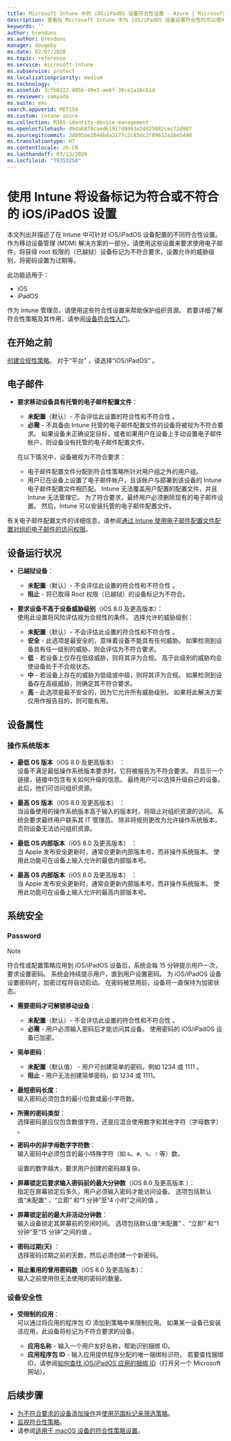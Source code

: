 ```yaml
---
title: Microsoft Intune 中的 iOS/iPadOS 设备符合性设置 - Azure | Microsoft Docs
description: 查看在 Microsoft Intune 中为 iOS/iPadOS 设备设置符合性时可以使用的所有设置的列表。 需要使用电子邮件，检查越狱或取得 root 权限的设备，设置允许的最小和最大操作系统，设置任何密码限制（包括密码长度和设备非活动性），限制应用等。
keywords: ''
author: brenduns
ms.author: brenduns
manager: dougeby
ms.date: 02/07/2020
ms.topic: reference
ms.service: microsoft-intune
ms.subservice: protect
ms.localizationpriority: medium
ms.technology: ''
ms.assetid: 3cfb8222-d05b-49e3-ae6f-36ce1a16c61d
ms.reviewer: samyada
ms.suite: ems
search.appverid: MET150
ms.custom: intune-azure
ms.collection: M365-identity-device-management
ms.openlocfilehash: d9da6870caed61917d8093e2dd25882cec72d987
ms.sourcegitcommit: 3d895be2844bda2177c2c85dc2f09612a1be5490
ms.translationtype: HT
ms.contentlocale: zh-CN
ms.lasthandoff: 03/13/2020
ms.locfileid: "79353250"
---
```

# <a name="iosipados-settings-to-mark-devices-as-compliant-or-not-compliant-using-intune"></a>使用 Intune 将设备标记为符合或不符合的 iOS/iPadOS 设置

本文列出并描述了在 Intune 中可针对 iOS/iPadOS 设备配置的不同符合性设置。 作为移动设备管理 (MDM) 解决方案的一部分，请使用这些设置来要求使用电子邮件，将获得 root 权限的（已越狱）设备标记为不符合要求，设置允许的威胁级别，将密码设置为过期等。

此功能适用于：

- iOS
- iPadOS

作为 Intune 管理员，请使用这些符合性设置来帮助保护组织资源。 若要详细了解符合性策略及其作用，请参阅[设备符合性入门](device-compliance-get-started.md)。

## <a name="before-you-begin"></a>在开始之前

[创建合规性策略](create-compliance-policy.md#create-the-policy)。 对于“平台”  ，请选择“iOS/iPadOS”  。

## <a name="email"></a>电子邮件

- **要求移动设备具有托管的电子邮件配置文件**：  
  - **未配置**（默认）- 不会评估此设置的符合性和不符合性  。
  - **必需** - 不具备由 Intune 托管的电子邮件配置文件的设备将被视为不符合要求。 如果设备未正确设定目标，或者如果用户在设备上手动设置电子邮件帐户，则设备没有托管的电子邮件配置文件。

  在以下情况中，设备被视为不符合要求：  
  - 电子邮件配置文件分配到符合性策略所针对用户组之外的用户组。
  - 用户已在设备上设置了电子邮件帐户，且该帐户与部署到该设备的 Intune 电子邮件配置文件相匹配。 Intune 无法覆盖用户配置的配置文件，并且 Intune 无法管理它。 为了符合要求，最终用户必须删除现有的电子邮件设置。 然后，Intune 可以安装托管的电子邮件配置文件。  

有关电子邮件配置文件的详细信息，请参阅[通过 Intune 使用电子邮件配置文件配置对组织电子邮件的访问权限](../configuration/email-settings-configure.md)。

## <a name="device-health"></a>设备运行状况

- **已越狱设备**：  
  - **未配置**（默认）- 不会评估此设置的符合性和不符合性  。
  - **阻止** - 将已取得 Root 权限（已越狱）的设备标记为不符合。  

- **要求设备不高于设备威胁级别**（iOS 8.0 及更高版本）：   
  使用此设置将风险评估视为合规性的条件。 选择允许的威胁级别：  
  - **未配置**（默认）- 不会评估此设置的符合性和不符合性  。
  - **安全** - 此选项是最安全的，意味着设备不能具有任何威胁。 如果检测到设备具有任一级别的威胁，则会评估为不符合要求。
  - **低** - 若设备上仅存在低级威胁，则将其评为合规。 高于此级别的威胁均会使设备处于不合规状态。
  - **中** - 若设备上存在的威胁为低级或中级，则将其评为合规。 如果检测到设备存在高级威胁，则确定其不符合要求。
  - **高** - 此选项是最不安全的，因为它允许所有威胁级别。 如果将此解决方案仅用作报告目的，则可能有用。

## <a name="device-properties"></a>设备属性

### <a name="operating-system-version"></a>操作系统版本  

- **最低 OS 版本**（iOS 8.0 及更高版本）  ：  
  设备不满足最低操作系统版本要求时，它将被报告为不符合要求。 将显示一个链接，链接中包含有关如何升级的信息。 最终用户可以选择升级自己的设备。 此后，他们可访问组织资源。

- **最高 OS 版本**（iOS 8.0 及更高版本）  ：  
  当设备使用的操作系统版本高于输入的版本时，将阻止对组织资源的访问。 系统会要求最终用户联系其 IT 管理员。 除非将规则更改为允许操作系统版本，否则设备无法访问组织资源。

- **最低 OS 内部版本**（iOS 8.0 及更高版本）  ：  
  当 Apple 发布安全更新时，通常会更新内部版本号，而非操作系统版本。 使用此功能可在设备上输入允许的最低内部版本号。

- **最高 OS 内部版本**（iOS 8.0 及更高版本）  ：  
  当 Apple 发布安全更新时，通常会更新内部版本号，而非操作系统版本。 使用此功能可在设备上输入允许的最高内部版本号。

## <a name="system-security"></a>系统安全

### <a name="password"></a>Password

> [!NOTE]
> 符合性或配置策略应用到 iOS/iPadOS 设备后，系统会每 15 分钟提示用户一次，要求设置密码。 系统会持续提示用户，直到用户设置密码。 为 iOS/iPadOS 设备设置密码时，加密过程将自动启动。 在密码被禁用前，设备将一直保持为加密状态。

- **需要密码才可解锁移动设备**：  
  - **未配置**（默认）- 不会评估此设置的符合性和不符合性  。  
  - **必需** - 用户必须输入密码后才能访问其设备。 使用密码的 iOS/iPadOS 设备已加密。

- **简单密码**：  
  - **未配置**（默认值）  - 用户可创建简单的密码，例如 1234  或 1111  。
  - **阻止** - 用户无法创建简单密码，如 1234 或 1111。   

- **最短密码长度**：  
  输入密码必须包含的最小位数或最小字符数。  

- **所需的密码类型**：  
  选择密码是应仅包含数值字符，还是应混合使用数字和其他字符（字母数字）   。

- **密码中的非字母数字字符数**：  
  输入密码中必须包含的最小特殊字符（如 `&`、`#`、`%`、`!` 等）数。 

  设置的数字越大，要求用户创建的密码越复杂。

- **屏幕锁定后要求输入密码前的最大分钟数**（iOS 8.0 及更高版本  ）：  
  指定在屏幕锁定后多久，用户必须输入密码才能访问设备。 选项包括默认值“未配置”  、“立即”  和“1 分钟”至“4 小时”之间的值   。

- **屏幕锁定前的最大非活动分钟数**：  
  输入设备锁定其屏幕前的空闲时间。 选项包括默认值“未配置”  、“立即”  和“1 分钟”至“15 分钟”之间的值   。

- **密码过期(天)** ：  
  选择密码过期之前的天数，然后必须创建一个新密码。 

- **阻止重用的曾用密码数**（iOS 8.0 及更高版本）：    
  输入之前使用但无法使用的密码的数量。

### <a name="device-security"></a>设备安全性

- **受限制的应用**：  
  可以通过将应用的程序包 ID 添加到策略中来限制应用。 如果某一设备已安装该应用，此设备将标记为不符合要求的设备。

  - **应用名称** - 输入一个用户友好名称，帮助识别捆绑 ID。
  - **应用程序包 ID** - 输入应用提供程序分配的唯一捆绑标识符。 若要查找捆绑 ID，请参阅[如何查找 iOS/iPadOS 应用的捆绑 ID](https://support.microsoft.com/help/4294074/how-to-find-the-bundle-id-for-an-ios-app)（打开另一个 Microsoft 网站）。  

## <a name="next-steps"></a>后续步骤

- [为不符合要求的设备添加操作](actions-for-noncompliance.md)并[使用范围标记来筛选策略](../fundamentals/scope-tags.md)。
- [监视符合性策略](compliance-policy-monitor.md)。
- 请参阅[适用于 macOS 设备的符合性策略设置](compliance-policy-create-mac-os.md)。
